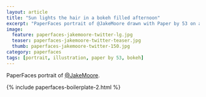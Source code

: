 ```yaml
---
layout: article
title: "Sun lights the hair in a bokeh filled afternoon"
excerpt: "PaperFaces portrait of @JakeMoore drawn with Paper by 53 on an iPad."
image: 
  feature: paperfaces-jakemoore-twitter-lg.jpg
  teaser: paperfaces-jakemoore-twitter-teaser.jpg
  thumb: paperfaces-jakemoore-twitter-150.jpg
category: paperfaces
tags: [portrait, illustration, paper by 53, bokeh]
---
```


PaperFaces portrait of [@JakeMoore](http://twitter.com/JakeMoore).

{% include paperfaces-boilerplate-2.html %}
